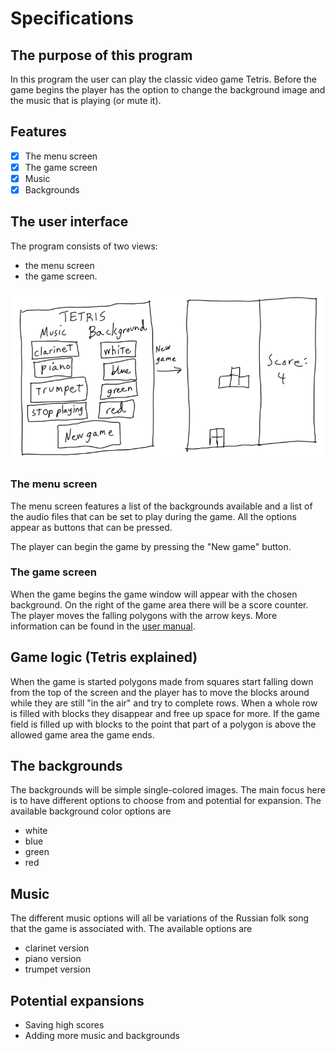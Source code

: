 # Specifications

## The purpose of this program
In this program the user can play the classic video game Tetris. Before the game begins the player has the option to change the background image and the music that is playing (or mute it).

## Features
* [x] The menu screen
* [x] The game screen
* [x] Music
* [x] Backgrounds

## The user interface
The program consists of two views:
* the menu screen
* the game screen.

![model](https://github.com/H4m5t3r/ot-harjoitustyo/blob/master/dokumentaatio/kuvat/interface.png)

### The menu screen
The menu screen features a list of the backgrounds available and a list of the audio files that can be set to play during the game. All the options appear as buttons that can be pressed.

The player can begin the game by pressing the "New game" button.

### The game screen
When the game begins the game window will appear with the chosen background. On the right of the game area there will be a score counter. The player moves the falling polygons with the arrow keys. More information can be found in the [user manual](https://github.com/H4m5t3r/ot-harjoitustyo/blob/master/dokumentaatio/User%20manual.md#the-game).

## Game logic (Tetris explained)
When the game is started polygons made from squares start falling down from the top of the screen and the player has to move the blocks around while they are still "in the air" and try to complete rows. When a whole row is filled with blocks they disappear and free up space for more. If the game field is filled up with blocks to the point that part of a polygon is above the allowed game area the game ends.

## The backgrounds
The backgrounds will be simple single-colored images. The main focus here is to have different options to choose from and potential for expansion. The available background color options are
* white
* blue
* green
* red

## Music
The different music options will all be variations of the Russian folk song that the game is associated with. The available options are
* clarinet version
* piano version
* trumpet version

## Potential expansions
* Saving high scores
* Adding more music and backgrounds
